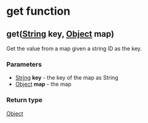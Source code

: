 get function
============
get([String](../types/String.md) **key**, [Object](../types/Object.md) **map**)
-------------------------------------------------------------------------------

Get the value from a map given a string ID as the key.

### Parameters

- [String](../types/String.md) **key** - the key of the map as String
- [Object](../types/Object.md) **map** - the map

### Return type

[Object](../types/Object.md)




